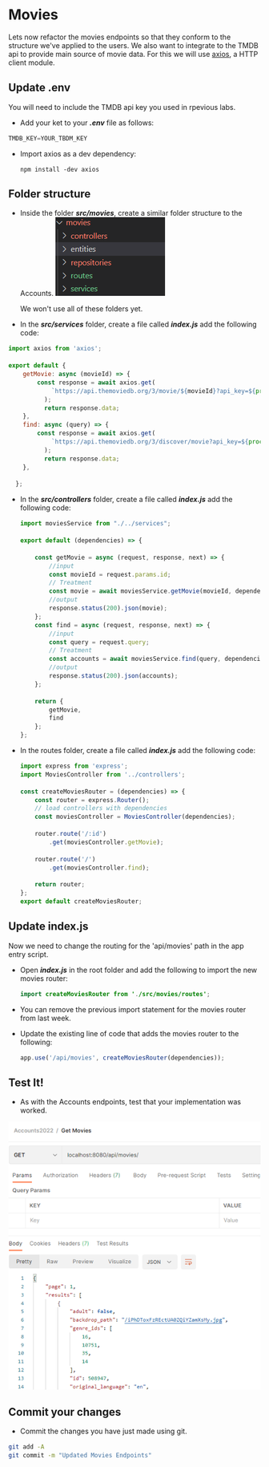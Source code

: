 # Movies 

Lets now refactor the movies endpoints so that they conform to the structure we've applied to the users. We also want to integrate to the TMDB api to provide main source of movie data. For this we will use [axios](https://axios-http.com/), a HTTP client module.  

## Update .env 

You will need to include the TMDB api key you used in rpevious labs. 

+ Add your ket to  your ***.env*** file as follows:

~~~javascript
TMDB_KEY=YOUR_TBDM_KEY
~~~

+ Import axios as a dev dependency:
  ~~~
  npm install -dev axios
  ~~~

## Folder structure

+ Inside the folder ***src/movies***, create a similar folder structure to the Accounts.
   ![image-20220324125352929](./img/image-20220324125352929.png)
  
  We won't use all of these folders yet. 
  
+ In the ***src/services*** folder, create a file called ***index.js*** add the following code:

~~~javascript
import axios from 'axios';

export default {
    getMovie: async (movieId) => {
        const response = await axios.get(
            `https://api.themoviedb.org/3/movie/${movieId}?api_key=${process.env.TMDB_KEY}`
          );
          return response.data;
    },
    find: async (query) => {
        const response = await axios.get(
            `https://api.themoviedb.org/3/discover/movie?api_key=${process.env.TMDB_KEY}&language=en-US&include_adult=false&include_video=false&${query}`
          );
          return response.data;
    },

  };
~~~



+ In the ***src/controllers*** folder, create a file called ***index.js*** add the following code:

  ~~~javascript
  import moviesService from "./../services";
  
  export default (dependencies) => {
  
      const getMovie = async (request, response, next) => {
          //input
          const movieId = request.params.id;
          // Treatment
          const movie = await moviesService.getMovie(movieId, dependencies);
          //output
          response.status(200).json(movie);
      };
      const find = async (request, response, next) => {
          //input
          const query = request.query;
          // Treatment
          const accounts = await moviesService.find(query, dependencies);
          //output
          response.status(200).json(accounts);
      };
  
      return {
          getMovie,
          find
      };
  };
  ~~~

+ In the routes folder, create a file called ***index.js*** add the following code:

  ~~~javascript
  import express from 'express';
  import MoviesController from '../controllers';
  
  const createMoviesRouter = (dependencies) => {
      const router = express.Router();
      // load controllers with dependencies
      const moviesController = MoviesController(dependencies);
  
      router.route('/:id')
          .get(moviesController.getMovie);
  
      router.route('/')
          .get(moviesController.find);
  
      return router;
  };
  export default createMoviesRouter;
  ~~~

## Update index.js

Now we need to change the routing for the 'api/movies' path in the app entry script.

+ Open ***index.js*** in the root folder and add the following to import the new movies router:

  ~~~java
  import createMoviesRouter from './src/movies/routes';
  ~~~

+ You can remove the previous import statement for the movies router from last week.

+ Update the existing line of code that adds the movies router to the following:

  ~~~javascript
  app.use('/api/movies', createMoviesRouter(dependencies));
  ~~~



## Test It!

+ As with the Accounts endpoints, test that your implementation was worked.

![image-20220324132057174](./img/image-20220324132057174.png)

## Commit your changes

- Commit the changes you have just made using git.

~~~bash
git add -A
git commit -m "Updated Movies Endpoints"
~~~
